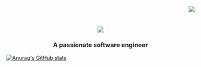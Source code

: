 
<p align="right">
  <img src="https://visitor-badge.laobi.icu/badge?page_id=kennethcxv.visitor-badge&left_color=red&right_color=green&left_text=visitors">
</p>
<h1 align="center">
  <a href="https://git.io/typing-svg" >
    <img src="https://readme-typing-svg.demolab.com/?lines=First+line+of+text;Second+line+of+text" />
  </a>
</h1>
<h3 align="center">A passionate software engineer</h3>

[![Anurag's GitHub stats](https://github-readme-stats.vercel.app/api?username=kennethcxv)](https://github.com/anuraghazra/github-readme-stats)
